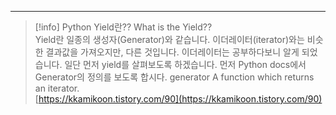 ---

> [!info] Python Yield란?? What is the Yield??  
> Yield란 일종의 생성자(Generator)와 같습니다. 이더레이터(iterator)와는 비슷한 결과값을 가져오지만, 다른 것입니다. 이더레이터는 공부하다보니 알게 되었습니다. 일단 먼저 yield를 살펴보도록 하겠습니다. 먼저 Python docs에서 Generator의 정의를 보도록 합시다. generator A function which returns an iterator.  
> [https://kkamikoon.tistory.com/90](https://kkamikoon.tistory.com/90)